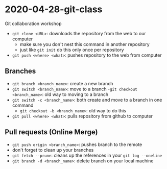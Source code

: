 # 2020-04-28-git-class
Git collaboration workshop

- `git clone <URL>`: downloads the repository from the web to our computer
	- make sure you don't nest this command in another repository
	- just like `git init` do this only once per repository
- `git push <where> <what>`: pushes repository to the web from computer

## Branches

- `git branch <branch_name>`: create a new branch
- `git switch <branch_name>`: move to a branch
	-`git checkout <branch_name>`: old way to moving to a branch
- `git switch -c <branch_name>`: both create and move to a branch in one command
	- `git checkout -b <branch_name>`: old way to do this
- `git pull <where> <what>`: pulls repository from github to computer

## Pull requests (Online Merge)
- `git push origin <branch_name>`: pushes branch to the remote
- don't forget to clean up your branches
- `git fetch --prune`: cleans up the references in your `git log --oneline`
- `git branch -d <branch_name>`: delete branch on your local machine


